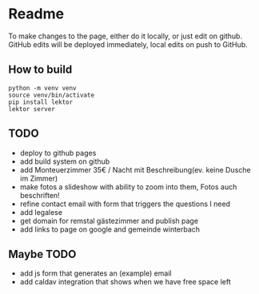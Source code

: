 # Readme

To make changes to the page, either do it locally, or just edit on github. GitHub edits will be deployed immediately, local edits on push to GitHub.

## How to build

    python -m venv venv
    source venv/bin/activate
    pip install lektor
    lektor server

## TODO

- deploy to github pages
- add build system on github
- add Monteuerzimmer 35€ / Nacht mit Beschreibung(ev. keine Dusche im Zimmer)
- make fotos a slideshow with ability to zoom into them, Fotos auch beschriften!
- refine contact email with form that triggers the questions I need
- add legalese
- get domain for remstal gästezimmer and publish page
- add links to page on google and gemeinde winterbach

## Maybe TODO

- add js form that generates an (example) email
- add caldav integration that shows when we have free space left
